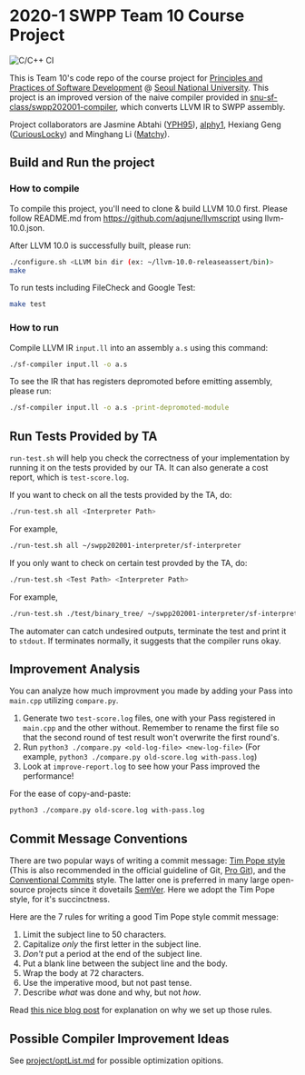 
# 2020-1 SWPP Team 10 Course Project

![C/C++ CI](https://github.com/CuriousLocky/swpp202001-team10/workflows/C/C++%20CI/badge.svg?branch=master)

This is Team 10's code repo of the course project for [Principles and Practices of Software Development](https://github.com/snu-sf-class/swpp202001) @ [Seoul National University](https://en.snu.ac.kr/). This project is an improved version of the naive compiler provided in [snu-sf-class/swpp202001-compiler](https://github.com/snu-sf-class/swpp202001-compiler), which converts LLVM IR to SWPP assembly.

Project collaborators are Jasmine Abtahi ([YPH95](https://github.com/YPH95)), [alphy1](https://github.com/alphy1), Hexiang Geng ([CuriousLocky](https://github.com/CuriousLocky)) and Minghang Li ([Matchy](https://github.com/matchy233)).

## Build and Run the project

### How to compile

To compile this project, you'll need to clone & build LLVM 10.0 first. Please follow README.md from https://github.com/aqjune/llvmscript using llvm-10.0.json.

After LLVM 10.0 is successfully built, please run:

```bash
./configure.sh <LLVM bin dir (ex: ~/llvm-10.0-releaseassert/bin)>
make
```

To run tests including FileCheck and Google Test:

```bash
make test
```

### How to run

Compile LLVM IR `input.ll` into an assembly `a.s` using this command:

```bash
./sf-compiler input.ll -o a.s
```

To see the IR that has registers depromoted before emitting assembly, please run:

```bash
./sf-compiler input.ll -o a.s -print-depromoted-module
```

## Run Tests Provided by TA

`run-test.sh` will help you check the correctness of your implementation by running it on the tests provided by our TA. It can also generate a cost report, which is `test-score.log`.

If you want to check on all the tests provided by the TA, do:

```bash
./run-test.sh all <Interpreter Path>
```

For example,
```bash
./run-test.sh all ~/swpp202001-interpreter/sf-interpreter
```

If you only want to check on certain test provded by the TA, do:

```bash
./run-test.sh <Test Path> <Interpreter Path>
```

For example,

```bash
./run-test.sh ./test/binary_tree/ ~/swpp202001-interpreter/sf-interpreter
```

The automater can catch undesired outputs, terminate the test and print it to `stdout`. If terminates normally, it suggests that the compiler runs okay.

## Improvement Analysis

You can analyze how much improvment you made by adding your Pass into `main.cpp` utilizing `compare.py`.

1. Generate two `test-score.log` files, one with your Pass registered in `main.cpp` and the other without. Remember to rename the first file so that the second round of test result won't overwrite the first round's.
2. Run `python3 ./compare.py <old-log-file> <new-log-file>` (For example, `python3 ./compare.py old-score.log with-pass.log`)
3. Look at `improve-report.log` to see how your Pass improved the performance!

For the ease of copy-and-paste:

```bash
python3 ./compare.py old-score.log with-pass.log
```

## Commit Message Conventions

There are two popular ways of writing a commit message: [Tim Pope style](https://tbaggery.com/2008/04/19/a-note-about-git-commit-messages.html) (This is also recommended in the official guideline of Git, [Pro Git](https://git-scm.com/book/en/v2/Distributed-Git-Contributing-to-a-Project)), and the [Conventional Commits](https://www.conventionalcommits.org/en/v1.0.0/) style. The latter one is preferred in many large open-source projects since it dovetails [SemVer](https://semver.org/). Here we adopt the Tim Pope style, for it's succinctness.

Here are the 7 rules for writing a good Tim Pope style commit message:

1. Limit the subject line to 50 characters.
2. Capitalize *only* the first letter in the subject line.
3. *Don't* put a period at the end of the subject line.
4. Put a blank line between the subject line and the body.
5. Wrap the body at 72 characters.
6. Use the imperative mood, but not past tense.
7. Describe *what* was done and why, but not *how*.

Read [this nice blog post](https://chris.beams.io/posts/git-commit/) for explanation on why we set up those rules.

## Possible Compiler Improvement Ideas

See [project/optList.md](project/optList.md) for possible optimization opitions.
